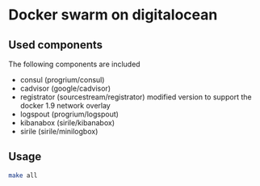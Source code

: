 # Docker swarm on digitalocean

## Used components
The following components are included
* consul (progrium/consul)
* cadvisor (google/cadvisor)
* registrator (sourcestream/registrator) modified version to support the docker 1.9 network overlay
* logspout (progrium/logspout)
* kibanabox (sirile/kibanabox)
* sirile (sirile/minilogbox)

## Usage
```bash
make all
```

